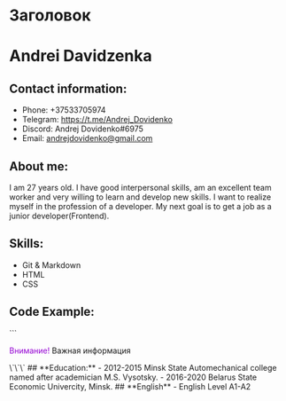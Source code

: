 # Заголовок
# **Andrei Davidzenka**
## **Contact information:**
- Phone: +37533705974
- Telegram: https://t.me/Andrej_Dovidenko
- Discord: Andrej Dovidenko#6975
- Email: andrejdovidenko@gmail.com
## **About me:**
I am 27 years old. I have good interpersonal skills, am an excellent team worker and very willing to learn and develop new skills.
I want to realize myself in the profession of a developer. My next goal is to get a job as a junior developer(Frontend).
## **Skills:**
- Git & Markdown
- HTML
- CSS
## **Code Example:**
\`\`\`
<style>
  .violet {
    color: #9400d3;
  }
</style>
<p class="important-information">
  <span class="violet">Внимание!</span> Важная информация
</p>
\`\`\`
## **Education:**
- 2012-2015 Minsk State Automechanical college named after academician M.S. Vysotsky.
- 2016-2020 Belarus State Economic Univercity, Minsk. 
## **English**
- English Level A1-A2